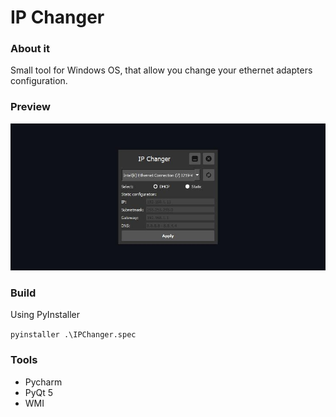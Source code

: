 # IP Changer

### About it

Small tool for Windows OS, that allow you change your ethernet adapters configuration.

### Preview

![preview-jpg](./.github-media/preview.jpg)

### Build

Using PyInstaller

`pyinstaller .\IPChanger.spec`

### Tools

- Pycharm
- PyQt 5
- WMI